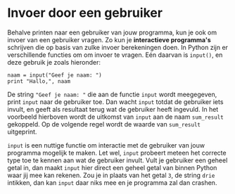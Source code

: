 # Invoer door een gebruiker

Behalve printen naar een gebruiker van jouw programma, kun je ook om invoer van een gebruiker vragen. Zo kun je **interactieve programma's** schrijven die op basis van zulke invoer berekeningen doen. In Python zijn er verschillende functies om om invoer te vragen. Eén daarvan is `input()`, en deze gebruik je zoals hieronder:

	naam = input("Geef je naam: ")
	print "Hallo,", naam

De string `"Geef je naam: "` die aan de functie `input` wordt meegegeven, print `input` naar de gebruiker toe. Dan wacht `input` totdat de gebruiker iets invult, en geeft als resultaat terug wat de gebruiker heeft ingevuld. In het voorbeeld hierboven wordt de uitkomst van `input` aan de naam `sum_result` gekoppeld. Op de volgende regel wordt de waarde van `sum_result` uitgeprint. 

`input` is een nuttige functie om interactie met de gebruiker van jouw programma mogelijk te maken. Let wel, `input` probeert meteen het correcte type toe te kennen aan wat de gebruiker invult. Vult je gebruiker een geheel getal in, dan maakt `input` hier direct een geheel getal van binnen Python waar jij mee kan rekenen. Zou je in plaats van het getal `3`, de string `drie` intikken, dan kan `input` daar niks mee en je programma zal dan crashen.
